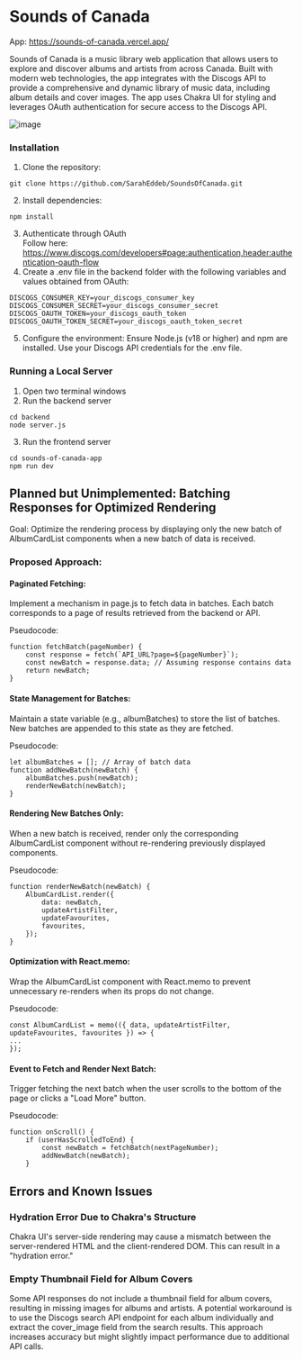 
# Sounds of Canada
App: https://sounds-of-canada.vercel.app/

Sounds of Canada is a music library web application that allows users to explore and discover albums and artists from across Canada. Built with modern web technologies, the app integrates with the Discogs API to provide a comprehensive and dynamic library of music data, including album details and cover images. The app uses Chakra UI for styling and leverages OAuth authentication for secure access to the Discogs API.

![image](https://github.com/user-attachments/assets/a2679a9b-10be-4fcd-a620-65b6d23deb3d)

### Installation
1. Clone the repository:
```
git clone https://github.com/SarahEddeb/SoundsOfCanada.git
```
2. Install dependencies:
```
npm install
```
3. Authenticate through OAuth <br />
Follow here: https://www.discogs.com/developers#page:authentication,header:authentication-oauth-flow <br />
4. Create a .env file in the backend folder with the following variables and values obtained from OAuth:
```
DISCOGS_CONSUMER_KEY=your_discogs_consumer_key
DISCOGS_CONSUMER_SECRET=your_discogs_consumer_secret
DISCOGS_OAUTH_TOKEN=your_discogs_oauth_token
DISCOGS_OAUTH_TOKEN_SECRET=your_discogs_oauth_token_secret
```
5. Configure the environment:
Ensure Node.js (v18 or higher) and npm are installed.
Use your Discogs API credentials for the .env file.


### Running a Local Server
1. Open two terminal windows
2. Run the backend server
```
cd backend
node server.js
```
3. Run the frontend server 
```
cd sounds-of-canada-app
npm run dev
```

## Planned but Unimplemented: Batching Responses for Optimized Rendering
Goal: Optimize the rendering process by displaying only the new batch of AlbumCardList components when a new batch of data is received.
### Proposed Approach:
#### Paginated Fetching:
Implement a mechanism in page.js to fetch data in batches. Each batch corresponds to a page of results retrieved from the backend or API.

Pseudocode:
```
function fetchBatch(pageNumber) {
    const response = fetch(`API_URL?page=${pageNumber}`);
    const newBatch = response.data; // Assuming response contains data
    return newBatch;
}
```
#### State Management for Batches:
Maintain a state variable (e.g., albumBatches) to store the list of batches. New batches are appended to this state as they are fetched.

Pseudocode:
```
let albumBatches = []; // Array of batch data
function addNewBatch(newBatch) {
    albumBatches.push(newBatch);
    renderNewBatch(newBatch);
}
```
#### Rendering New Batches Only:
When a new batch is received, render only the corresponding AlbumCardList component without re-rendering previously displayed components.

Pseudocode:

```
function renderNewBatch(newBatch) {
    AlbumCardList.render({
        data: newBatch,
        updateArtistFilter,
        updateFavourites,
        favourites,
    });
}
```
#### Optimization with React.memo:
Wrap the AlbumCardList component with React.memo to prevent unnecessary re-renders when its props do not change.

Pseudocode:

```
const AlbumCardList = memo(({ data, updateArtistFilter, updateFavourites, favourites }) => {
...
});
```
#### Event to Fetch and Render Next Batch:
Trigger fetching the next batch when the user scrolls to the bottom of the page or clicks a "Load More" button.

Pseudocode:

```
function onScroll() {
    if (userHasScrolledToEnd) {
        const newBatch = fetchBatch(nextPageNumber);
        addNewBatch(newBatch);
    }
```

## Errors and Known Issues

### Hydration Error Due to Chakra's Structure
Chakra UI's server-side rendering may cause a mismatch between the server-rendered HTML and the client-rendered DOM. This can result in a "hydration error."

### Empty Thumbnail Field for Album Covers
Some API responses do not include a thumbnail field for album covers, resulting in missing images for albums and artists.
A potential workaround is to use the Discogs search API endpoint for each album individually and extract the cover_image field from the search results. This approach increases accuracy but might slightly impact performance due to additional API calls.
